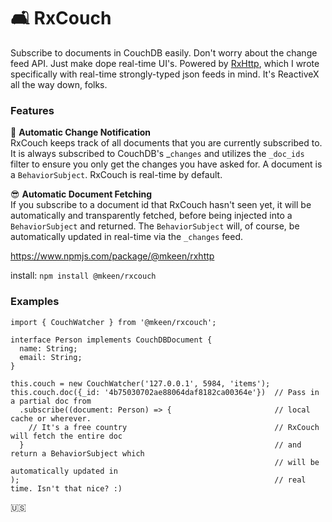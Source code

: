 # 🛋 RxCouch
Subscribe to documents in CouchDB easily. Don't worry about the change feed API. Just make dope real-time UI's. Powered by [RxHttp](https://github.com/mkeen/rxhttp), which I wrote specifically with real-time strongly-typed json feeds in mind. It's ReactiveX all the way down, folks.

### Features

📡 **Automatic Change Notification**  
   RxCouch keeps track of all documents that you are currently subscribed to.  
   It is always subscribed to CouchDB's _`changes` and utilizes the `_doc_ids`  
   filter to ensure you only get the changes you have asked for. A document is  
   a `BehaviorSubject`. RxCouch is real-time by default.
   
😎 **Automatic Document Fetching**  
   If you subscribe to a document id that RxCouch hasn't seen yet, it will
   be  automatically and transparently fetched, before being injected into a  
   `BehaviorSubject` and returned. The `BehaviorSubject` will, of course, be
   automatically updated in real-time via the `_changes` feed.

https://www.npmjs.com/package/@mkeen/rxhttp  

install: `npm install @mkeen/rxcouch`

### Examples

```
import { CouchWatcher } from '@mkeen/rxcouch';

interface Person implements CouchDBDocument {
  name: String;
  email: String;
}

this.couch = new CouchWatcher('127.0.0.1', 5984, 'items');
this.couch.doc({_id: '4b75030702ae88064daf8182ca00364e'})  // Pass in a partial doc from
  .subscribe((document: Person) => {                       // local cache or wherever.
    // It's a free country                                 // RxCouch will fetch the entire doc
  }                                                        // and return a BehaviorSubject which
                                                           // will be automatically updated in
);                                                         // real time. Isn't that nice? :)
```
  
  
🇺🇸
